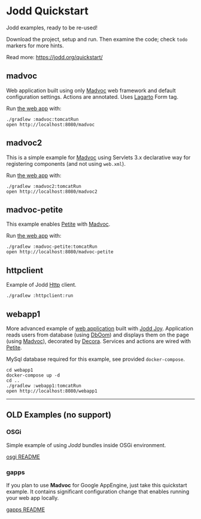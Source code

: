 # Jodd Quickstart

Jodd examples, ready to be re-used!

Download the project, setup and run. Then examine the code;
check `todo` markers for more hints.

Read more: https://jodd.org/quickstart/

## madvoc

Web application built using only [Madvoc](http://jodd.org/madvoc) web framework and default configuration settings. Actions are annotated. Uses [Lagarto](http://jodd.org/lagarto) Form tag.

Run [the web app](http://localhost:8080/madvoc) with:

	./gradlew :madvoc:tomcatRun
	open http://localhost:8080/madvoc


## madvoc2

This is a simple example for [Madvoc](http://jodd.org/madvoc) using Servlets 3.x declarative way for registering components (and not using `web.xml`).

Run [the web app](http://localhost:8080/madvoc2) with:

	./gradlew :madvoc2:tomcatRun
	open http://localhost:8080/madvoc2


## madvoc-petite

This example enables [Petite](http://jodd.org/petite) with [Madvoc](http://jodd.org/petite).

Run [the web app](http://localhost:8080/madvoc-petite) with:

	./gradlew :madvoc-petite:tomcatRun
	open http://localhost:8080/madvoc-petite


## httpclient

Example of Jodd [Http](http://jodd.org/http) client.

	./gradlew :httpclient:run


## webapp1

More advanced example of [web application](http://localhost:8080/webapp1) built with [Jodd Joy](http://jodd.org/joy).
Application reads users from database (using [DbOom](http://jodd.org/db)) and displays
them on the page (using [Madvoc](http://jodd.org/madvoc)), decorated by [Decora](http://jodd.org/decora). Services and actions are wired with [Petite](http://jodd.org/decora).

MySql database required for this example, see provided `docker-compose`.

	cd webapp1
	docker-compose up -d
	cd ..
	./gradlew :webapp1:tomcatRun
	open http://localhost:8080/webapp1

---

## OLD Examples (no support)

### OSGi

Simple example of using *Jodd* bundles inside OSGi environment.

[osgi README](osgi/README.md)

### gapps

If you plan to use **Madvoc** for Google AppEngine,
just take this quickstart example. It contains significant
configuration change that enables running your web app
locally.

[gapps README](gapps/README.md)
